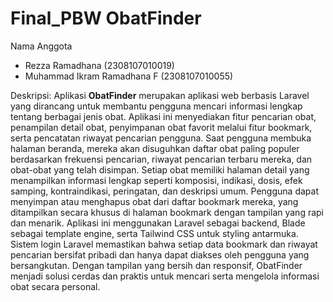 # Final_PBW ObatFinder
Nama Anggota 
- Rezza Ramadhana (2308107010019)
- Muhammad Ikram Ramadhana F (2308107010055)
  
Deskripsi:
Aplikasi **ObatFinder** merupakan aplikasi web berbasis Laravel yang dirancang untuk membantu pengguna mencari informasi lengkap tentang berbagai jenis obat. Aplikasi ini menyediakan fitur pencarian obat, penampilan detail obat, penyimpanan obat favorit melalui fitur bookmark, serta pencatatan riwayat pencarian pengguna. Saat pengguna membuka halaman beranda, mereka akan disuguhkan daftar obat paling populer berdasarkan frekuensi pencarian, riwayat pencarian terbaru mereka, dan obat-obat yang telah disimpan. Setiap obat memiliki halaman detail yang menampilkan informasi lengkap seperti komposisi, indikasi, dosis, efek samping, kontraindikasi, peringatan, dan deskripsi umum. Pengguna dapat menyimpan atau menghapus obat dari daftar bookmark mereka, yang ditampilkan secara khusus di halaman bookmark dengan tampilan yang rapi dan menarik. Aplikasi ini menggunakan Laravel sebagai backend, Blade sebagai template engine, serta Tailwind CSS untuk styling antarmuka. Sistem login Laravel memastikan bahwa setiap data bookmark dan riwayat pencarian bersifat pribadi dan hanya dapat diakses oleh pengguna yang bersangkutan. Dengan tampilan yang bersih dan responsif, ObatFinder menjadi solusi cerdas dan praktis untuk mencari serta mengelola informasi obat secara personal.
